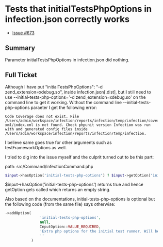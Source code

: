 # Tests that initialTestsPhpOptions in infection.json correctly works

* [Issue #673](https://github.com/infection/infection/issues/672)

## Summary
Parameter initialTestsPhpOptions in infection.json did nothing.

## Full Ticket
Although I have put "initialTestsPhpOptions": "-d zend_extension=xdebug.so", inside infection.json[.dist], but I still need to use --initial-tests-php-options='-d zend_extension=xdebug.so' on the command line to get it working. Without the command line --initial-tests-php-options paraeter I get the following error:

```
Code Coverage does not exist. File /Users/admin/workspace/infection/reports/infection/temp/infection/coverage-xml/index.xml is not found. Check phpunit version Infection was run with and generated config files inside /Users/adin/workspace/infection/reports/infection/temp/infection.
```

I believe same goes true for other arguments such as testFrameworkOptions as well.

I tried to dig into the issue myself and the culprit turned out to be this part:

path: src/Command/InfectionCommand.php

```php
$input->hasOption('initial-tests-php-options') ? $input->getOption('initial-tests-php-options') : $config->getInitialTestsPhpOptions()
```

$input->hasOption('initial-tests-php-options') returns true and hence getOption gets called which returns an empty string.

Also based on the documentations, initial-tests-php-options is optional but the following code (from the same file) says otherwise:

```php
->addOption(
                'initial-tests-php-options',
                null,
                InputOption::VALUE_REQUIRED,
                'Extra php options for the initial test runner. Will be ignored if --coverage option presented.',
                ''
            )
```